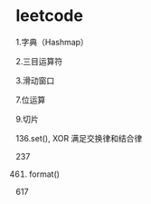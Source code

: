 # leetcode
1.字典（Hashmap）

2.三目运算符

3.滑动窗口

7.位运算

9.切片

136.set(), XOR 满足交换律和结合律

237

461. format()

617
